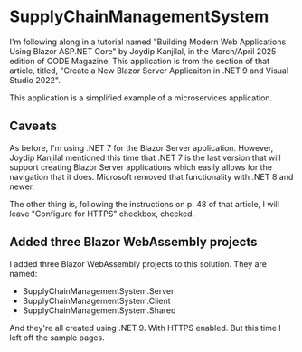 # SupplyChainManagementSystem

I'm following along in a tutorial named "Building Modern Web Applications Using Blazor ASP.NET Core" by Joydip Kanjilal, in the March/April 2025 edition of CODE Magazine. This application is from the section of that article, titled, "Create a New Blazor Server Applicaiton in .NET 9 and Visual Studio 2022".

This application is a simplified example of a microservices application.

## Caveats

As before, I'm using .NET 7 for the Blazor Server application. However, Joydip Kanjilal mentioned this time that .NET 7 is the last version that will support creating Blazor Server applications which easily allows for the navigation that it does. Microsoft removed that functionality with .NET 8 and newer.

The other thing is, following the instructions on p. 48 of that article, I will leave "Configure for HTTPS" checkbox, checked.

## Added three Blazor WebAssembly projects

I added three Blazor WebAssembly projects to this solution. They are named:
- SupplyChainManagementSystem.Server
- SupplyChainManagementSystem.Client
- SupplyChainManagementSystem.Shared

And they're all created using .NET 9. With HTTPS enabled. But this time I left off the sample pages.
